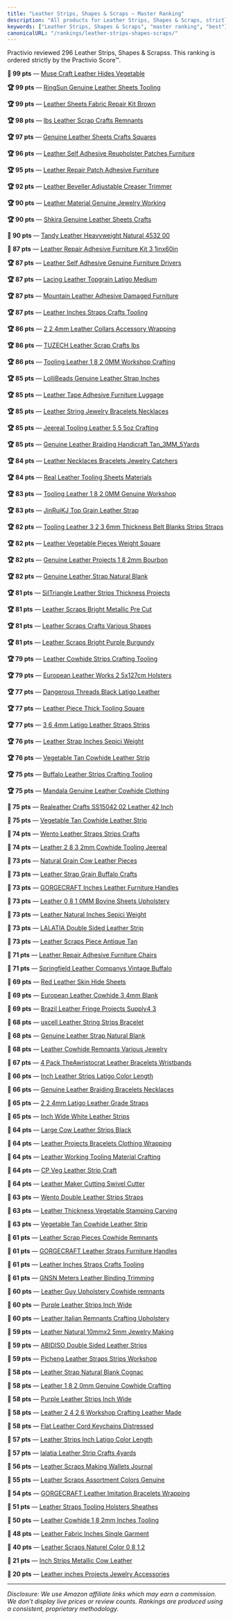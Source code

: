 ```yaml
---
title: "Leather Strips, Shapes & Scraps — Master Ranking"
description: "All products for Leather Strips, Shapes & Scraps, strictly ordered by the Practivio Score™."
keywords: ["Leather Strips, Shapes & Scraps", "master ranking", "best"]
canonicalURL: "/rankings/leather-strips-shapes-scraps/"
---
```


Practivio reviewed 296 Leather Strips, Shapes & Scrapss. This ranking is ordered strictly by the Practivio Score™.

**💎 99 pts** — [Muse Craft Leather Hides Vegetable](/products/muse-craft-leather-hides-vegetable-B07TDJCKHF/)

**🏆 99 pts** — [RingSun Genuine Leather Sheets Tooling](/products/ringsun-genuine-leather-sheets-tooling-B09NKH1S11/)

**🏆 99 pts** — [Leather Sheets Fabric Repair Kit Brown](/products/leather-sheets-fabric-repair-kit-brown-B08XJW7ZDR/)

**🏆 98 pts** — [lbs Leather Scrap Crafts Remnants](/products/lbs-leather-scrap-crafts-remnants-B079QLZT83/)

**🏆 97 pts** — [Genuine Leather Sheets Crafts Squares](/products/genuine-leather-sheets-crafts-squares-B08KYLJB6Y/)

**🏆 96 pts** — [Leather Self Adhesive Reupholster Patches Furniture](/products/leather-self-adhesive-reupholster-patches-furniture-B0937LG3J9/)

**🏆 95 pts** — [Leather Repair Patch Adhesive Furniture](/products/leather-repair-patch-adhesive-furniture-B0BBQYH168/)

**🏆 92 pts** — [Leather Beveller Adjustable Creaser Trimmer](/products/leather-beveller-adjustable-creaser-trimmer-B0DNR4M7JT/)

**🏆 90 pts** — [Leather Material Genuine Jewelry Working](/products/leather-material-genuine-jewelry-working-B0BCKJRRQK/)

**🏆 90 pts** — [Shkira Genuine Leather Sheets Crafts](/products/shkira-genuine-leather-sheets-crafts-B0D1ZVQMQ1/)

**💎 90 pts** — [Tandy Leather Heavyweight Natural 4532 00](/products/tandy-leather-heavyweight-natural-4532-00-B0056ULQZC/)

**💎 87 pts** — [Leather Repair Adhesive Furniture Kit 3 1inx60in](/products/leather-repair-adhesive-furniture-kit-3-1inx60in-B0CF27WXNR/)

**🏆 87 pts** — [Leather Self Adhesive Genuine Furniture Drivers](/products/leather-self-adhesive-genuine-furniture-drivers-B07QX9SKN8/)

**🏆 87 pts** — [Lacing Leather Topgrain Latigo Medium](/products/lacing-leather-topgrain-latigo-medium-B00J8TV8UU/)

**🏆 87 pts** — [Mountain Leather Adhesive Damaged Furniture](/products/mountain-leather-adhesive-damaged-furniture-B0B6W56WMG/)

**🏆 87 pts** — [Leather Inches Straps Crafts Tooling](/products/leather-inches-straps-crafts-tooling-B0CF5GHMBS/)

**🏆 86 pts** — [2 2 4mm Leather Collars Accessory Wrapping](/products/2-2-4mm-leather-collars-accessory-wrapping-B09XQ486YL/)

**🏆 86 pts** — [TUZECH Leather Scrap Crafts lbs](/products/tuzech-leather-scrap-crafts-lbs-B0CK4QRD98/)

**🏆 86 pts** — [Tooling Leather 1 8 2 0MM Workshop Crafting](/products/tooling-leather-1-8-2-0mm-workshop-crafting-B091Y4X1HK/)

**🏆 85 pts** — [LolliBeads Genuine Leather Strap Inches](/products/lollibeads-genuine-leather-strap-inches-B08H1HDZNF/)

**🏆 85 pts** — [Leather Tape Adhesive Furniture Luggage](/products/leather-tape-adhesive-furniture-luggage-B0CKN9WR3Q/)

**🏆 85 pts** — [Leather String Jewelry Bracelets Necklaces](/products/leather-string-jewelry-bracelets-necklaces-B0DNJ1SDBV/)

**🏆 85 pts** — [Jeereal Tooling Leather 5 5 5oz Crafting](/products/jeereal-tooling-leather-5-5-5oz-crafting-B07P42LZ9B/)

**🏆 85 pts** — [Genuine Leather Braiding Handicraft Tan_3MM_5Yards](/products/genuine-leather-braiding-handicraft-tan_3mm_5yards-B08P6VWLBQ/)

**🏆 84 pts** — [Leather Necklaces Bracelets Jewelry Catchers](/products/leather-necklaces-bracelets-jewelry-catchers-B0CJ6DGM47/)

**🏆 84 pts** — [Real Leather Tooling Sheets Materials](/products/real-leather-tooling-sheets-materials-B096PNXQHM/)

**🏆 83 pts** — [Tooling Leather 1 8 2 0MM Genuine Workshop](/products/tooling-leather-1-8-2-0mm-genuine-workshop-B09LQTKPWK/)

**🏆 83 pts** — [JinRuiKJ Top Grain Leather Strap](/products/jinruikj-top-grain-leather-strap-B0BB1RP97C/)

**🏆 82 pts** — [Tooling Leather 3 2 3 6mm Thickness Belt Blanks Strips Straps](/products/tooling-leather-3-2-3-6mm-thickness-belt-blanks-strips-straps-B0872LPWG8/)

**🏆 82 pts** — [Leather Vegetable Pieces Weight Square](/products/leather-vegetable-pieces-weight-square-B004QVYQ40/)

**🏆 82 pts** — [Genuine Leather Projects 1 8 2mm Bourbon](/products/genuine-leather-projects-1-8-2mm-bourbon-B099RWKT6H/)

**🏆 82 pts** — [Genuine Leather Strap Natural Blank](/products/genuine-leather-strap-natural-blank-B087PG4DYX/)

**🏆 81 pts** — [SilTriangle Leather Strips Thickness Projects](/products/siltriangle-leather-strips-thickness-projects-B0CZL12CD7/)

**🏆 81 pts** — [Leather Scraps Bright Metallic Pre Cut](/products/leather-scraps-bright-metallic-pre-cut-B07MVXHH13/)

**🏆 81 pts** — [Leather Scraps Crafts Various Shapes](/products/leather-scraps-crafts-various-shapes-B01N9VIDJ2/)

**🏆 81 pts** — [Leather Scraps Bright Purple Burgundy](/products/leather-scraps-bright-purple-burgundy-B07BS9XYDZ/)

**🏆 79 pts** — [Leather Cowhide Strips Crafting Tooling](/products/leather-cowhide-strips-crafting-tooling-B08HGJQVVF/)

**🏆 79 pts** — [European Leather Works 2 5x127cm Holsters](/products/european-leather-works-2-5x127cm-holsters-B0BRNVQVPJ/)

**🏆 77 pts** — [Dangerous Threads Black Latigo Leather](/products/dangerous-threads-black-latigo-leather-B01M0JH9MP/)

**🏆 77 pts** — [Leather Piece Thick Tooling Square](/products/leather-piece-thick-tooling-square-B09CKHSLG5/)

**🏆 77 pts** — [3 6 4mm Latigo Leather Straps Strips](/products/3-6-4mm-latigo-leather-straps-strips-B0CFNN4H3X/)

**🏆 76 pts** — [Leather Strap Inches Sepici Weight](/products/leather-strap-inches-sepici-weight-B07ZTZ9V5D/)

**🏆 76 pts** — [Vegetable Tan Cowhide Leather Strip](/products/vegetable-tan-cowhide-leather-strip-B01MQCF7PM/)

**🏆 75 pts** — [Buffalo Leather Strips Crafting Tooling](/products/buffalo-leather-strips-crafting-tooling-B0DPLC9S2P/)

**🏆 75 pts** — [Mandala Genuine Leather Cowhide Clothing](/products/mandala-genuine-leather-cowhide-clothing-B07G6XYBCM/)

**🛒 75 pts** — [Realeather Crafts SS15042 02 Leather 42 Inch](/products/realeather-crafts-ss15042-02-leather-42-inch-B00DV6D7NM/)

**🛒 75 pts** — [Vegetable Tan Cowhide Leather Strip](/products/vegetable-tan-cowhide-leather-strip-B01M351OGJ/)

**🛒 74 pts** — [Wento Leather Straps Strips Crafts](/products/wento-leather-straps-strips-crafts-B0D8X9NKMR/)

**🛒 74 pts** — [Leather 2 8 3 2mm Cowhide Tooling Jeereal](/products/leather-2-8-3-2mm-cowhide-tooling-jeereal-B086N23GCT/)

**🛒 73 pts** — [Natural Grain Cow Leather Pieces](/products/natural-grain-cow-leather-pieces-B08BS6WZQY/)

**🛒 73 pts** — [Leather Strap Grain Buffalo Crafts](/products/leather-strap-grain-buffalo-crafts-B08WPNZ47Z/)

**🛒 73 pts** — [GORGECRAFT Inches Leather Furniture Handles](/products/gorgecraft-inches-leather-furniture-handles-B09VGDXMD2/)

**🛒 73 pts** — [Leather 0 8 1 0MM Bovine Sheets Upholstery](/products/leather-0-8-1-0mm-bovine-sheets-upholstery-B0CP3SYSQK/)

**🛒 73 pts** — [Leather Natural Inches Sepici Weight](/products/leather-natural-inches-sepici-weight-B084FYL8XF/)

**🛒 73 pts** — [LALATIA Double Sided Leather Strip](/products/lalatia-double-sided-leather-strip-B0BRT65Q52/)

**🛒 73 pts** — [Leather Scraps Piece Antique Tan](/products/leather-scraps-piece-antique-tan-B0DQGVRQZL/)

**🛒 71 pts** — [Leather Repair Adhesive Furniture Chairs](/products/leather-repair-adhesive-furniture-chairs-B0D9FH62HN/)

**🛒 71 pts** — [Springfield Leather Companys Vintage Buffalo](/products/springfield-leather-companys-vintage-buffalo-B00G6PIB9U/)

**🛒 69 pts** — [Red Leather Skin Hide Sheets](/products/red-leather-skin-hide-sheets-B07CXSSC5Y/)

**🛒 69 pts** — [European Leather Cowhide 3 4mm Blank](/products/european-leather-cowhide-3-4mm-blank-B09M6DN1MP/)

**🛒 69 pts** — [Brazil Leather Fringe Projects Supply4 3](/products/brazil-leather-fringe-projects-supply4-3-B06XCHHJGW/)

**🛒 68 pts** — [uxcell Leather String Strips Bracelet](/products/uxcell-leather-string-strips-bracelet-B0F5LN59JY/)

**🛒 68 pts** — [Genuine Leather Strap Natural Blank](/products/genuine-leather-strap-natural-blank-B087PG365N/)

**🛒 68 pts** — [Leather Cowhide Remnants Various Jewelry](/products/leather-cowhide-remnants-various-jewelry-B0DPSGQG46/)

**🛒 67 pts** — [4 Pack TheAwristocrat Leather Bracelets Wristbands](/products/4-pack-theawristocrat-leather-bracelets-wristbands-B076JFQ22L/)

**🛒 66 pts** — [Inch Leather Strips Latigo Color Length](/products/inch-leather-strips-latigo-color-length-B08NFWN7TY/)

**🛒 66 pts** — [Genuine Leather Braiding Bracelets Necklaces](/products/genuine-leather-braiding-bracelets-necklaces-B09B3P2TFF/)

**🛒 65 pts** — [2 2 4mm Latigo Leather Grade Straps](/products/2-2-4mm-latigo-leather-grade-straps-B0CJ7JZ14B/)

**🛒 65 pts** — [Inch Wide White Leather Strips](/products/inch-wide-white-leather-strips-B084KPXKSL/)

**🛒 64 pts** — [Large Cow Leather Strips Black](/products/large-cow-leather-strips-black-B0934FY9HT/)

**🛒 64 pts** — [Leather Projects Bracelets Clothing Wrapping](/products/leather-projects-bracelets-clothing-wrapping-B07CBZZ2WH/)

**🛒 64 pts** — [Leather Working Tooling Material Crafting](/products/leather-working-tooling-material-crafting-B0CB8244GM/)

**🚫 64 pts** — [CP Veg Leather Strip Craft](/products/cp-veg-leather-strip-craft-B07Z6M9Z2T/)

**🚫 64 pts** — [Leather Maker Cutting Swivel Cutter](/products/leather-maker-cutting-swivel-cutter-B07L997K79/)

**🚫 63 pts** — [Wento Double Leather Strips Straps](/products/wento-double-leather-strips-straps-B0C5XHNQFG/)

**🚫 63 pts** — [Leather Thickness Vegetable Stamping Carving](/products/leather-thickness-vegetable-stamping-carving-B0F895CR54/)

**🚫 63 pts** — [Vegetable Tan Cowhide Leather Strip](/products/vegetable-tan-cowhide-leather-strip-B01MDU5DR4/)

**🚫 61 pts** — [Leather Scrap Pieces Cowhide Remnants](/products/leather-scrap-pieces-cowhide-remnants-B0DR8HBFD2/)

**🚫 61 pts** — [GORGECRAFT Leather Straps Furniture Handles](/products/gorgecraft-leather-straps-furniture-handles-B09B7D4453/)

**🚫 61 pts** — [Leather Inches Straps Crafts Tooling](/products/leather-inches-straps-crafts-tooling-B0DH35XP2C/)

**🚫 61 pts** — [GNSN Meters Leather Binding Trimming](/products/gnsn-meters-leather-binding-trimming-B0BWDN2MQ5/)

**🚫 60 pts** — [Leather Guy Upholstery Cowhide remnants](/products/leather-guy-upholstery-cowhide-remnants-B07JMF4STF/)

**🚫 60 pts** — [Purple Leather Strips Inch Wide](/products/purple-leather-strips-inch-wide-B07TT8NGL8/)

**🚫 60 pts** — [Leather Italian Remnants Crafting Upholstery](/products/leather-italian-remnants-crafting-upholstery-B0FHZ25B1K/)

**🚫 59 pts** — [Leather Natural 10mmx2 5mm Jewelry Making](/products/leather-natural-10mmx2-5mm-jewelry-making-B07VNJY6NM/)

**🚫 59 pts** — [ABIDISO Double Sided Leather Strips](/products/abidiso-double-sided-leather-strips-B0CGK48QQN/)

**🚫 59 pts** — [Picheng Leather Straps Strips Workshop](/products/picheng-leather-straps-strips-workshop-B0F28N5NXJ/)

**🚫 58 pts** — [Leather Strap Natural Blank Cognac](/products/leather-strap-natural-blank-cognac-B07YR223HX/)

**🚫 58 pts** — [Leather 1 8 2 0mm Genuine Cowhide Crafting](/products/leather-1-8-2-0mm-genuine-cowhide-crafting-B0BXRWP16G/)

**🚫 58 pts** — [Purple Leather Strips Inch Wide](/products/purple-leather-strips-inch-wide-B07TWCRZ4N/)

**🚫 58 pts** — [Leather 2 4 2 6 Workshop Crafting Leather Made](/products/leather-2-4-2-6-workshop-crafting-leather-made-B08P84DG7G/)

**🚫 58 pts** — [Flat Leather Cord Keychains Distressed](/products/flat-leather-cord-keychains-distressed-B0DQGWS2PJ/)

**🚫 57 pts** — [Leather Strips Inch Latigo Color Length](/products/leather-strips-inch-latigo-color-length-B08P25G7L7/)

**🚫 57 pts** — [lalatia Leather Strip Crafts 4yards](/products/lalatia-leather-strip-crafts-4yards-B0C8K2DQCJ/)

**🚫 56 pts** — [Leather Scraps Making Wallets Journal](/products/leather-scraps-making-wallets-journal-B0CH4ZND23/)

**🚫 55 pts** — [Leather Scraps Assortment Colors Genuine](/products/leather-scraps-assortment-colors-genuine-B0DZP7LSZT/)

**🚫 54 pts** — [GORGECRAFT Leather Imitation Bracelets Wrapping](/products/gorgecraft-leather-imitation-bracelets-wrapping-B0CXPXV37Y/)

**🚫 51 pts** — [Leather Straps Tooling Holsters Sheathes](/products/leather-straps-tooling-holsters-sheathes-B0DJNTJZK5/)

**🚫 50 pts** — [Leather Cowhide 1 8 2mm Inches Tooling](/products/leather-cowhide-1-8-2mm-inches-tooling-B0DXD1YQJ7/)

**🚫 48 pts** — [Leather Fabric Inches Single Garment](/products/leather-fabric-inches-single-garment-B0DCYLX87S/)

**🚫 40 pts** — [Leather Scraps Naturel Color 0 8 1 2](/products/leather-scraps-naturel-color-0-8-1-2-B087ZQZBMZ/)

**🚫 21 pts** — [Inch Strips Metallic Cow Leather](/products/inch-strips-metallic-cow-leather-B0BS1TZGL8/)

**🚫 20 pts** — [Leather inches Projects Jewelry Accessories](/products/leather-inches-projects-jewelry-accessories-B0CWXXC18N/)

---
_Disclosure: We use Amazon affiliate links which may earn a commission. We don’t display live prices or review counts. Rankings are produced using a consistent, proprietary methodology._
